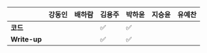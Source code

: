 |              | 강동인 | 배하람 | 김용주 | 박하윤 | 지승윤 | 유예찬 |
| ------------ | ------ | ------ | ------ | ------ | ------ | ------------ |
| **코드**     |    |   | :white_check_mark: | :white_check_mark:|        |   |
| **Write-up** |    |   | :white_check_mark: | :white_check_mark:|        |    |

